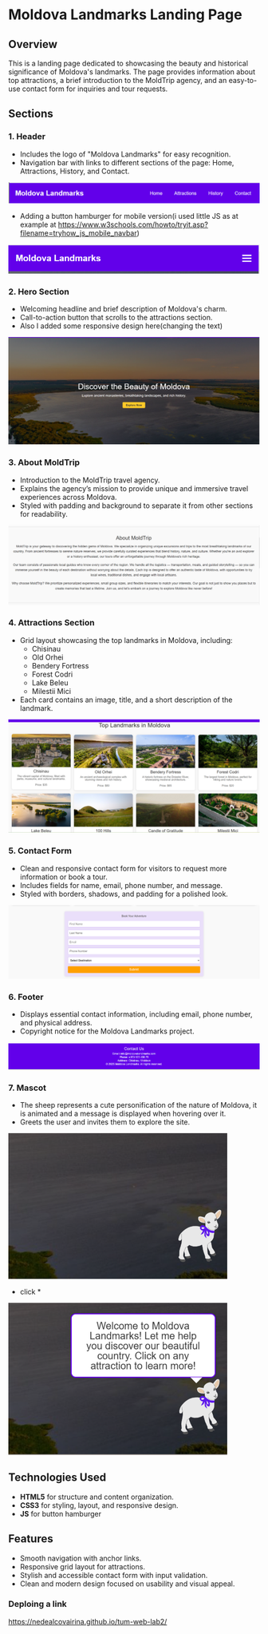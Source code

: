 # Moldova Landmarks Landing Page

## Overview

This is a landing page dedicated to showcasing the beauty and historical significance of Moldova's landmarks. The page provides information about top attractions, a brief introduction to the MoldTrip agency, and an easy-to-use contact form for inquiries and tour requests.

## Sections

### 1. Header

- Includes the logo of "Moldova Landmarks" for easy recognition.
- Navigation bar with links to different sections of the page: Home, Attractions, History, and Contact.

![Header1](screens/header_big.png)

- Adding a button hamburger for mobile version(i used little JS as at example at https://www.w3schools.com/howto/tryit.asp?filename=tryhow_js_mobile_navbar)

![Header2](screens/header_small.png)
### 2. Hero Section

- Welcoming headline and brief description of Moldova's charm.
- Call-to-action button that scrolls to the attractions section.
- Also I added some responsive design here(сhanging the text)

![Hero](screens/hero.png)

### 3. About MoldTrip

- Introduction to the MoldTrip travel agency.
- Explains the agency’s mission to provide unique and immersive travel experiences across Moldova.
- Styled with padding and background to separate it from other sections for readability.

![About](screens/about.png)

### 4. Attractions Section

- Grid layout showcasing the top landmarks in Moldova, including:
  - Chisinau
  - Old Orhei
  - Bendery Fortress
  - Forest Codri
  - Lake Beleu
  - Milestii Mici
- Each card contains an image, title, and a short description of the landmark.

![Attractions](screens/attractions.png)

### 5. Contact Form

- Clean and responsive contact form for visitors to request more information or book a tour.
- Includes fields for name, email, phone number, and message.
- Styled with borders, shadows, and padding for a polished look.

![Contact Form](screens/contact.png)

### 6. Footer

- Displays essential contact information, including email, phone number, and physical address.
- Copyright notice for the Moldova Landmarks project.

![Footer](screens/footer.png)

### 7. Mascot

- The sheep represents a cute personification of the nature of Moldova, it is animated and a message is displayed when hovering over it.
- Greets the user and invites them to explore the site.

![Mascot](screens/sheep_noclick.png)

* click *
  
![Mascot](screens/sheep_click.png)
  

## Technologies Used

- **HTML5** for structure and content organization.
- **CSS3** for styling, layout, and responsive design.
- **JS** for button hamburger

## Features

- Smooth navigation with anchor links.
- Responsive grid layout for attractions.
- Stylish and accessible contact form with input validation.
- Clean and modern design focused on usability and visual appeal.

### Deploing a link 
https://nedealcovairina.github.io/tum-web-lab2/
